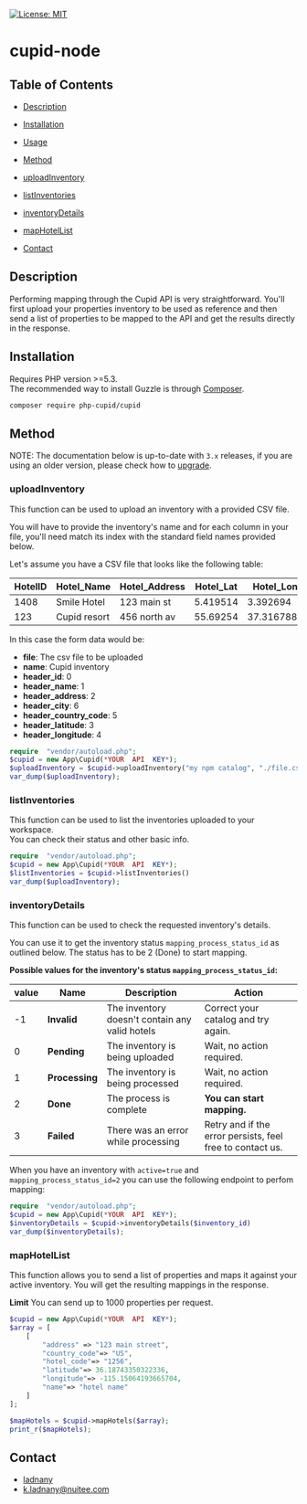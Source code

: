 
[![License: MIT](https://img.shields.io/badge/License-MIT-yellow.svg)](https://opensource.org/licenses/MIT)

# cupid-node

## Table of Contents

- [Description](#description)

- [Installation](#installation)

- [Usage](#usage)

- [Method](#method)

- [uploadInventory](#plain-text-or-html)

- [listInventories](#json)

- [inventoryDetails](#simple-post)

- [mapHotelList](#post-with-json)

- [Contact](#contact)

## Description
Performing mapping through the Cupid API is very straightforward. You'll first upload your properties inventory to be used as reference and then send a list of properties to be mapped to the API and get the results directly in the response.
## Installation
Requires PHP version >=5.3.<br>
The recommended way to install Guzzle is through  [Composer](https://getcomposer.org/).
```sh
composer require php-cupid/cupid
```
## Method

NOTE: The documentation below is up-to-date with `3.x` releases, if you are using an older version, please check how to [upgrade](#upgrading).

### uploadInventory
This function can be used to upload an inventory with a provided CSV file.  
  
You will have to provide the inventory's name and for each column in your file, you'll need match its index with the standard field names provided below.

Let's assume you have a CSV file that looks like the following table:
<table><thead><tr><th>HotelID</th><th>Hotel_Name</th><th>Hotel_Address</th><th>Hotel_Lat</th><th>Hotel_Lon</th><th>Country</th><th>City</th><th>...</th></tr></thead><tbody><tr><td>1408</td><td>Smile Hotel</td><td>123 main st</td><td>5.419514</td><td>3.392694</td><td>AU</td><td>Adelaid</td><td>...</td></tr><tr><td>123</td><td>Cupid resort</td><td>456 north av</td><td>55.69254</td><td>37.3167887</td><td>MA</td><td>Zagoura</td><td>...</td></tr></tbody></table>

In this case the form data would be:
-   **file**: The csv file to be uploaded
-   **name**: Cupid inventory
-   **header_id**: 0
-   **header_name**: 1
-   **header_address**: 2
-   **header_city**: 6
-   **header_country_code**: 5
-   **header_latitude**: 3
-   **header_longitude**: 4
```php
require  "vendor/autoload.php";
$cupid = new App\Cupid(*YOUR  API  KEY*);
$uploadInventory = $cupid->uploadInventory("my npm catalog", "./file.csv", 0, 1, 2, 3, 4, 5, 6)
var_dump($uploadInventory);
```
### listInventories

This function can be used to list the inventories uploaded to your workspace.  
You can check their status and other basic info.
```php
require  "vendor/autoload.php";
$cupid = new App\Cupid(*YOUR  API  KEY*);
$listInventories = $cupid->listInventories()
var_dump($uploadInventory);
```
### inventoryDetails

This function can be used to check the requested inventory's details.

You can use it to get the inventory status  `mapping_process_status_id`  as outlined below. The status has to be 2 (Done) to start mapping.

**Possible values for the inventory's status  `mapping_process_status_id`:**

<table><thead><tr><th>value</th><th>Name</th><th>Description</th><th>Action</th></tr></thead><tbody><tr><td>-1</td><td><strong>Invalid</strong></td><td>The inventory doesn't contain any valid hotels</td><td>Correct your catalog and try again.</td></tr><tr><td>0</td><td><strong>Pending</strong></td><td>The inventory is being uploaded</td><td>Wait, no action required.</td></tr><tr><td>1</td><td><strong>Processing</strong></td><td>The inventory is being processed</td><td>Wait, no action required.</td></tr><tr><td>2</td><td><strong>Done</strong></td><td>The process is complete</td><td><strong>You can start mapping.</strong></td></tr><tr><td>3</td><td><strong>Failed</strong></td><td>There was an error while processing</td><td>Retry and if the error persists, feel free to contact us.</td></tr></tbody></table>

When you have an inventory with `active=true` and `mapping_process_status_id=2` you can use the following endpoint to perfom mapping:
```php
require  "vendor/autoload.php";
$cupid = new App\Cupid(*YOUR  API  KEY*);
$inventoryDetails = $cupid->inventoryDetails($inventory_id)
var_dump($inventoryDetails);
```
### mapHotelList
This function allows you to send a list of properties and maps it against your active inventory. You will get the resulting mappings in the response.

**Limit**
You can send up to 1000 properties per request.
```php
$cupid = new App\Cupid(*YOUR  API  KEY*);
$array = [
	[
		"address" => "123 main street",
		"country_code"=> "US",
		"hotel_code"=> "1256",
		"latitude"=> 36.18743350322336,
		"longitude"=> -115.15064193665704,
		"name"=> "hotel name"
	]
];

$mapHotels = $cupid->mapHotels($array);
print_r($mapHotels);
```

## Contact
- [ladnany](https://github.com/ladnany)
- [k.ladnany@nuitee.com](mailto:k.ladnany@nuitee.com)